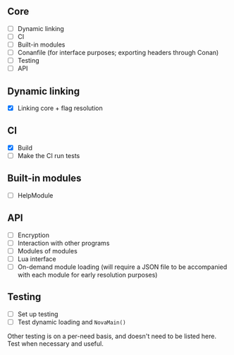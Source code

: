 ## Core

* [ ] Dynamic linking
* [ ] CI
* [ ] Built-in modules
* [ ] Conanfile (for interface purposes; exporting headers through Conan)
* [ ] Testing
* [ ] API

## Dynamic linking
* [x] Linking core + flag resolution

## CI
* [x] Build
* [ ] Make the CI run tests

## Built-in modules
* [ ] HelpModule

## API
* [ ] Encryption
* [ ] Interaction with other programs
* [ ] Modules of modules
* [ ] Lua interface
* [ ] On-demand module loading (will require a JSON file to be accompanied with each module for early resolution purposes)

## Testing
* [ ] Set up testing
* [ ] Test dynamic loading and `NovaMain()`

Other testing is on a per-need basis, and doesn't need to be listed here. Test when necessary and useful.
